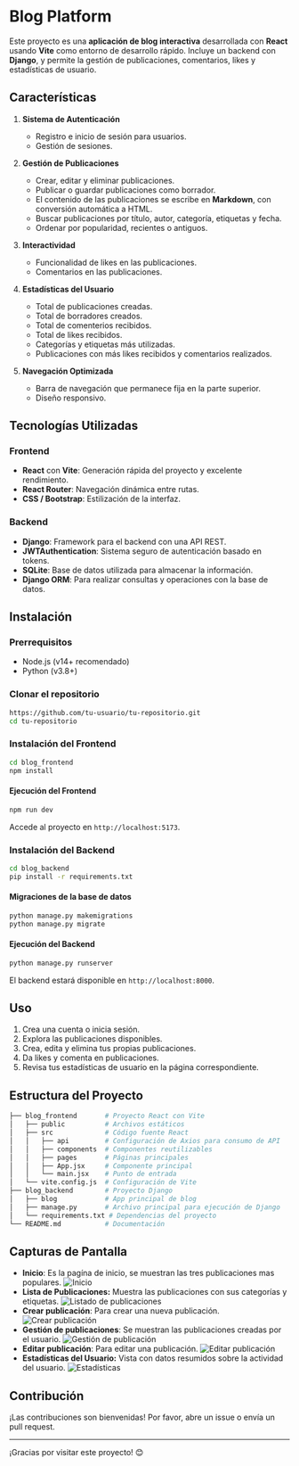 # Blog Platform

Este proyecto es una **aplicación de blog interactiva** desarrollada con **React** usando **Vite** como entorno de desarrollo rápido. Incluye un backend con **Django**, y permite la gestión de publicaciones, comentarios, likes y estadísticas de usuario.

## Características

1. **Sistema de Autenticación**
   - Registro e inicio de sesión para usuarios.
   - Gestión de sesiones.

2. **Gestión de Publicaciones**
   - Crear, editar y eliminar publicaciones.
   - Publicar o guardar publicaciones como borrador.
   - El contenido de las publicaciones se escribe en **Markdown**, con conversión automática a HTML.
   - Buscar publicaciones por título, autor, categoría, etiquetas y fecha.
   - Ordenar por popularidad, recientes o antiguos.

3. **Interactividad**
   - Funcionalidad de likes en las publicaciones.
   - Comentarios en las publicaciones.

4. **Estadísticas del Usuario**
   - Total de publicaciones creadas.
   - Total de borradores creados.
   - Total de comenterios recibidos.
   - Total de likes recibidos.
   - Categorías y etiquetas más utilizadas.
   - Publicaciones con más likes recibidos y comentarios realizados.

5. **Navegación Optimizada**
   - Barra de navegación que permanece fija en la parte superior.
   - Diseño responsivo.

## Tecnologías Utilizadas

### Frontend
- **React** con **Vite**: Generación rápida del proyecto y excelente rendimiento.
- **React Router**: Navegación dinámica entre rutas.
- **CSS / Bootstrap**: Estilización de la interfaz.

### Backend
- **Django**: Framework para el backend con una API REST.
- **JWTAuthentication**: Sistema seguro de autenticación basado en tokens.
- **SQLite**: Base de datos utilizada para almacenar la información.
- **Django ORM**: Para realizar consultas y operaciones con la base de datos.

## Instalación

### Prerrequisitos
- Node.js (v14+ recomendado)
- Python (v3.8+)

### Clonar el repositorio
```bash
https://github.com/tu-usuario/tu-repositorio.git
cd tu-repositorio
```

### Instalación del Frontend
```bash
cd blog_frontend
npm install
```

#### Ejecución del Frontend
```bash
npm run dev
```
Accede al proyecto en `http://localhost:5173`.

### Instalación del Backend
```bash
cd blog_backend
pip install -r requirements.txt
```

#### Migraciones de la base de datos
```bash
python manage.py makemigrations
python manage.py migrate
```

#### Ejecución del Backend
```bash
python manage.py runserver
```

El backend estará disponible en `http://localhost:8000`.

## Uso
1. Crea una cuenta o inicia sesión.
2. Explora las publicaciones disponibles.
3. Crea, edita y elimina tus propias publicaciones.
4. Da likes y comenta en publicaciones.
5. Revisa tus estadísticas de usuario en la página correspondiente.

## Estructura del Proyecto
```bash
├── blog_frontend       # Proyecto React con Vite
│   ├── public          # Archivos estáticos
│   ├── src             # Código fuente React
│   │   ├── api         # Configuración de Axios para consumo de API
│   │   ├── components  # Componentes reutilizables
│   │   ├── pages       # Páginas principales
│   │   ├── App.jsx     # Componente principal
│   │   └── main.jsx    # Punto de entrada
│   └── vite.config.js  # Configuración de Vite
├── blog_backend        # Proyecto Django
│   ├── blog            # App principal de blog
│   ├── manage.py       # Archivo principal para ejecución de Django
│   └── requirements.txt # Dependencias del proyecto
└── README.md           # Documentación
```

## Capturas de Pantalla

- **Inicio**: Es la pagína de inicio, se muestran las tres publicaciones mas populares.
    ![Inicio](images/inicio.png) 
- **Lista de Publicaciones:** Muestra las publicaciones con sus categorías y etiquetas.
    ![Listado de publicaciones](images/lista.png)
- **Crear publicación**: Para crear una nueva publicación.
    ![Crear publicación](images/crear.png)
- **Gestión de publicaciones**: Se muestran las publicaciones creadas por el usuario.
    ![Gestión de publicación](images/gestion.png) 
- **Editar publicación**: Para editar una publicación.
    ![Editar publicación](images/editar.png)
- **Estadísticas del Usuario:** Vista con datos resumidos sobre la actividad del usuario.
    ![Estadísticas](images/estadisticas.png)

## Contribución
¡Las contribuciones son bienvenidas! Por favor, abre un issue o envía un pull request.

---
¡Gracias por visitar este proyecto! 😊

